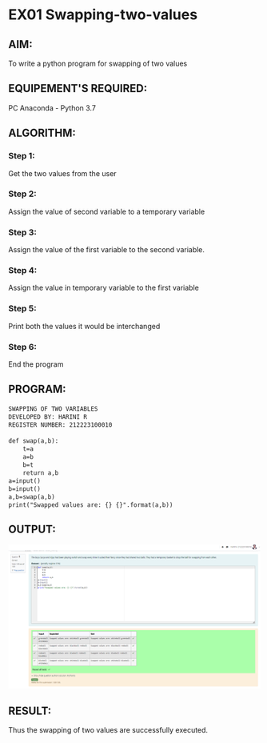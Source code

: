 # EX01 Swapping-two-values
## AIM:
To write a python program for swapping of two values
## EQUIPEMENT'S REQUIRED: 
PC
Anaconda - Python 3.7
## ALGORITHM: 
### Step 1:
Get the two values from the user
### Step 2: 
Assign the value of second variable to a temporary variable 
### Step 3: 
Assign the value of the first variable to the second variable.
### Step 4:  
Assign the value in temporary variable to the first variable
### Step 5: 
Print both the values it would be interchanged
### Step 6: 
End the program
## PROGRAM:

``````
SWAPPING OF TWO VARIABLES
DEVELOPED BY: HARINI R
REGISTER NUMBER: 212223100010

def swap(a,b):
    t=a
    a=b
    b=t
    return a,b
a=input()
b=input()
a,b=swap(a,b)
print("Swapped values are: {} {}".format(a,b))
``````

## OUTPUT:
![alt text](swap.png)

## RESULT:
Thus the swapping of two values are successfully executed.



